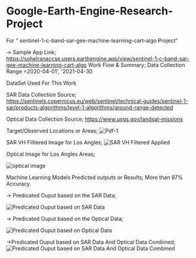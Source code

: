 # Google-Earth-Engine-Research-Project
For " sentinel-1-c-band-sar-gee-machine-learning-cart-algo Project"

-> Sample App Link; https://sohelranaccse.users.earthengine.app/view/sentinel-1-c-band-sar-gee-machine-learning-cart-algo
Work Flow & Summary; Data Collection Range =2020-04-01', '2021-04-30

DataSet Used For This Work

SAR Data Collection Source; https://sentinels.copernicus.eu/web/sentinel/technical-guides/sentinel-1-sar/products-algorithms/level-1-algorithms/ground-range-detected

Optical Data Collection Source; https://www.usgs.gov/landsat-missions

Target/Observed Locations or Areas;
![Pdf-1](https://github.com/SohelRana-aiub-Pro/Google-Earth-Engine-Research-Project/assets/133596903/3fae88b5-2eee-4dd2-bea3-6233372421c9)

SAR VH Filltered Image for Los Angles;
![SAR VH Filtered Applied](https://github.com/SohelRana-aiub-Pro/Google-Earth-Engine-Research-Project/assets/133596903/d31e82b8-53e7-4e26-adb3-ff60b8fc6750)

Optical Image for Los Angles Areas;

![optical image](https://github.com/SohelRana-aiub-Pro/Google-Earth-Engine-Research-Project/assets/133596903/5c105632-2dfe-4010-ac46-2301e3d79fba)


Machine Learning Models Predicted outputs or Results; More than 97% Accuracy.

-> Predicated Ouput based on the SAR Data;

![Predicated Ouput based on SAR Data](https://github.com/SohelRana-aiub-Pro/Google-Earth-Engine-Research-Project/assets/133596903/440f66d8-a6e7-4d69-b95d-d802024e9edc)

-> Predicated Ouput based on the Optical Data;

![Predicated Ouput based on Optical Data](https://github.com/SohelRana-aiub-Pro/Google-Earth-Engine-Research-Project/assets/133596903/a671b34e-4365-4e87-8ce4-5a983e4044ef)

->Predicated Ouput based on SAR Data And Optical Data Combined;
![Predicated Ouput based on SAR Data And Optical Data Combined](https://github.com/SohelRana-aiub-Pro/Google-Earth-Engine-Research-Project/assets/133596903/192e19ad-5d7c-4737-ac71-b7bec4b186a2)





